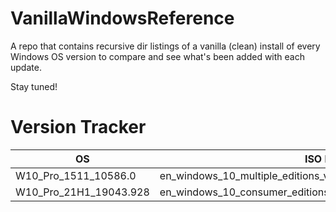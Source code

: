 # VanillaWindowsReference
A repo that contains recursive dir listings of a vanilla (clean) install of every Windows OS version to compare and see what's been added with each update. 

Stay tuned! 

# Version Tracker
| OS                     | ISO Filename                                                      |
|------------------------|-------------------------------------------------------------------|
| W10_Pro_1511_10586.0   | en_windows_10_multiple_editions_version_1511_x64_dvd_7223712.iso  |
| W10_Pro_21H1_19043.928 | en_windows_10_consumer_editions_version_21h1_x64_dvd_540c0dd4.iso |
